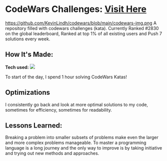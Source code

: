 # CodeWars Challenges: <a target="_blank" href="https://www.codewars.com/users/KevinLindh" >Visit Here</a> 

https://github.com/KevinLindh/codewars/blob/main/codewars-img.png
A repository filled with codewars challenges (kata). Currently Ranked #2830 on the global leaderboard, Ranked at top 1% of all existing users and Push 7 solutions every week.

## How It's Made:

**Tech used:** <img src="https://img.shields.io/static/v1?label=|&message=JAVASCRIPT&color=3c7f5d&style=plastic&logo=javascript"/>

To start of the day, I spend 1 hour solving CodeWars Katas! 

## Optimizations

I consistently go back and look at more optimal solutions to my code, sometimes for efficiency, sometimes for readability. 

## Lessons Learned:

Breaking a problem into smaller subsets of problems make even the larger and more complex problems manageable. To master a programming language is a long journey and the only way to improve is by taking initiative and trying out new methods and approaches.
